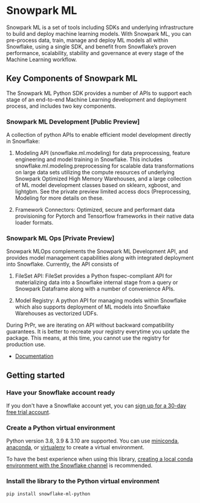 # Snowpark ML

Snowpark ML is a set of tools including SDKs and underlying infrastructure to build and deploy machine learning models. With Snowpark ML, you can pre-process data, train, manage and deploy ML models all within Snowflake, using a single SDK, and benefit from Snowflake’s proven performance, scalability, stability and governance at every stage of the Machine Learning workflow.

## Key Components of Snowpark ML

The Snowpark ML Python SDK provides a number of APIs to support each stage of an end-to-end Machine Learning development and deployment process, and includes two key components.

### Snowpark ML Development [Public Preview]

A collection of python APIs to enable efficient model development directly in Snowflake:

1. Modeling API (snowflake.ml.modeling) for data preprocessing, feature engineering and model training in Snowflake. This includes snowflake.ml.modeling.preprocessing for scalable data transformations on large data sets utilizing the compute resources of underlying Snowpark Optimized High Memory Warehouses, and a large collection of ML model development classes based on sklearn, xgboost, and lightgbm. See the private preview limited access docs (Preprocessing, Modeling for more details on these.

1. Framework Connectors: Optimized, secure and performant data provisioning for Pytorch and Tensorflow frameworks in their native data loader formats.

### Snowpark ML Ops [Private Preview]

Snowpark MLOps complements the Snowpark ML Development API, and provides model management capabilities along with integrated deployment into Snowflake. Currently, the API consists of

1. FileSet API: FileSet provides a Python fsspec-compliant API for materializing data into a Snowflake internal stage from a query or Snowpark Dataframe along with a number of convenience APIs.

1. Model Registry: A python API for managing models within Snowflake which also supports deployment of ML models into Snowflake Warehouses as vectorized UDFs.

During PrPr, we are iterating on API without backward compatibility guarantees. It is better to recreate your registry everytime you update the package. This means, at this time, you cannot use the registry for production use.

- [Documentation](https://docs.snowflake.com/developer-guide/snowpark-ml)

## Getting started

### Have your Snowflake account ready

If you don't have a Snowflake account yet, you can [sign up for a 30-day free trial account](https://signup.snowflake.com/).

### Create a Python virtual environment

Python version 3.8, 3.9 & 3.10 are supported. You can use [miniconda](https://docs.conda.io/en/latest/miniconda.html), [anaconda](https://www.anaconda.com/), or [virtualenv](https://docs.python.org/3/tutorial/venv.html) to create a virtual environment.

To have the best experience when using this library, [creating a local conda environment with the Snowflake channel](https://docs.snowflake.com/en/developer-guide/udf/python/udf-python-packages.html#local-development-and-testing) is recommended.

### Install the library to the Python virtual environment

```
pip install snowflake-ml-python
```
